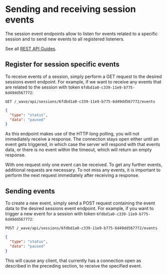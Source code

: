 # Sending and receiving session events

The session event endpoints allow to listen for events related to a specific 
session and to send new events to all registered listeners.

See all [REST API Guides](./README.md).

## Register for session specific events

To receive events of a session, simply perform a GET request to the desired 
sessions event endpoint. For example, if we want to receive any events that 
are related to the session with token `6fdbd1a0-c339-11e9-b775-6d49dd567772`:

```
GET /_wave/api/sessions/6fdbd1a0-c339-11e9-b775-6d49dd567772/events
```

```json
{
  "type": "status",
  "data": "paused"
}
```

As this endpoint makes use of the HTTP long polling, you will not immediately 
receive a response. The connection stays open either until an event gets 
triggered, in which case the server will respond with that events data, or 
there is no event within the timeout, which will return an empty response.

With one request only one event can be received. To get any further events, 
additional requests are necessary. To not miss any events, it is important to 
perform the next request immediately after receiving a response.

## Sending events

To create a new event, simply send a POST request containing the event data to 
the desired sessions event endpoint. For example, if you want to trigger a new 
event for a session with token `6fdbd1a0-c339-11e9-b775-6d49dd567772`:

```
POST /_wave/api/sessions/6fdbd1a0-c339-11e9-b775-6d49dd567772/events
```

```json
{
  "type": "status",
  "data": "paused"
}
```

This will cause any client, that currently has a connection open as described 
in the preceding section, to receive the specified event.
